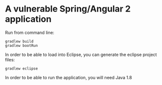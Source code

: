 A vulnerable Spring/Angular 2 application
=========================================


Run from command line:

    gradlew build
    gradlew bootRun

In order to be able to load into Eclipse, you can generate the eclipse project files:

    gradlew eclipse

In order to be able to run the application, you will need Java 1.8